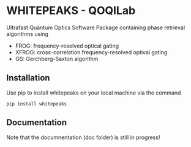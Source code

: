 # WHITEPEAKS - QOQILab
Ultrafast Quantum Optics Software Package containing phase retrieval algorithms using
-   FROG: frequency-resolved optical gating
-   XFROG: cross-correlation frequency-resolved optival gating
-   GS: Gerchberg-Saxton algorithm

## Installation
Use pip to install whitepeaks on your local machine via the command
```
pip install whitepeaks
```

## Documentation
Note that the documnentation (doc folder) is still in progress!
